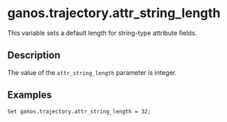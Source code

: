 # ganos.trajectory.attr\_string\_length

This variable sets a default length for string-type attribute fields.

## Description

The value of the `attr_string_length` parameter is integer.

## Examples

```
Set ganos.trajectory.attr_string_length = 32;
```

